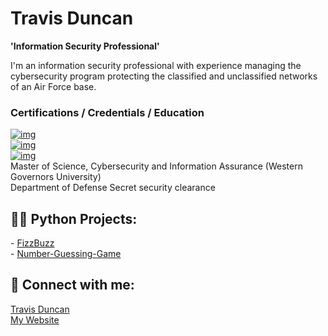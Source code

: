 # Travis Duncan

**'Information Security Professional'**

I'm an information security professional with experience managing the cybersecurity program protecting the classified and unclassified networks of an Air Force base.

<h3>Certifications / Credentials / Education</h3>
<a href="https://www.credly.com/badges/3da2dd71-ab8d-4b26-98b3-eca3272a5356"><img src="https://custom-icon-badges.demolab.com/badge/Certified%20Information%20Systems%20Security%20Professional-CISSP-darkgreen.svg?logo=isc2&amp;logoColor=white" alt="img" data-canonical-src="https://custom-icon-badges.demolab.com/badge/Certified%20Information%20Systems%20Security%20Professional-CISSP-green.svg?logo=isc2&amp;logoColor=white" style="max-width: 100%;"></a><br>
<a href="https://www.credly.com/badges/3da2dd71-ab8d-4b26-98b3-eca3272a5356"><img src="https://custom-icon-badges.demolab.com/badge/Certified%20Information%20Security%20Manager-CISM-green.svg?logo=isaca&amp;logoColor=white" alt="img" data-canonical-src="https://custom-icon-badges.demolab.com/badge/Certified%20Information%20Security%20Manager-CISM-green.svg?logo=isaca&amp;logoColor=white" style="max-width: 100%;"></a><br>
<a href="https://www.credly.com/badges/3da2dd71-ab8d-4b26-98b3-eca3272a5356"><img src="https://custom-icon-badges.demolab.com/badge/CompTIA%20Advanced%20Security%20Professional-CASP+-red.svg?logo=comptia&amp;logoColor=white" alt="img" data-canonical-src="https://custom-icon-badges.demolab.com/badge/CompTIA%20Advanced%20Security%20Professional-CASP+-red.svg?logo=comptia&amp;logoColor=white" style="max-width: 100%;"></a><br>
Master of Science, Cybersecurity and Information Assurance (Western Governors University)<br>
Department of Defense Secret security clearance

<h2>👨‍💻 Python Projects:</h2>
- <a href="https://github.com/TravDunc/">FizzBuzz</a>
<br>
- <a href="https://github.com/TravDunc/Number-Guessing-Game">Number-Guessing-Game</a>

<h2> 🤳 Connect with me:</h2>

<div class="badge-base LI-profile-badge" data-locale="en_US" data-size="medium" data-theme="dark" data-type="VERTICAL" data-vanity="travis-w-duncan" data-version="v1"><a class="badge-base__link LI-simple-link" href="https://www.linkedin.com/in/travis-w-duncan?trk=profile-badge">Travis Duncan</a></div>
<a href="https://travdunc.github.io">My Website</a>

<!--
<h2>👨‍💻 Azure Projects:</h2>
- <b>Cloud SIEM Practice (Azure, Sentinel, Virtualization, Log Training/Parsing)</b>
  - [Windows EventLog: Failed RDP Logins Source IP to full GeoData Conversion](https://github.com/TravDunc/Sentinel-Lab)
-->
